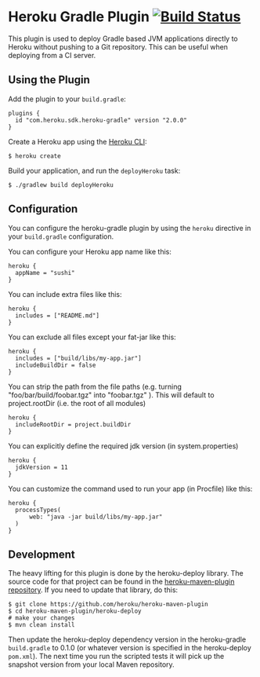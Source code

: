 # Heroku Gradle Plugin [![Build Status](https://travis-ci.com/heroku/heroku-gradle.svg?branch=main)](https://travis-ci.com/heroku/heroku-gradle)

This plugin is used to deploy Gradle based JVM applications directly to Heroku without pushing to a Git repository. This can be useful when deploying from a CI server.

## Using the Plugin

Add the plugin to your `build.gradle`:

```
plugins {
  id "com.heroku.sdk.heroku-gradle" version "2.0.0"
}
```

Create a Heroku app using the [Heroku CLI](https://devcenter.heroku.com/articles/heroku-cli):

```
$ heroku create
```

Build your application, and run the `deployHeroku` task:

```
$ ./gradlew build deployHeroku
```

## Configuration

You can configure the heroku-gradle plugin by using the `heroku` directive in
your `build.gradle` configuration.

You can configure your Heroku app name like this:

```
heroku {
  appName = "sushi"
}
```

You can include extra files like this:

```
heroku {
  includes = ["README.md"]
}
```

You can exclude all files except your fat-jar like this:

```
heroku {
  includes = ["build/libs/my-app.jar"]
  includeBuildDir = false
}
```

You can strip the path from the file paths
(e.g. turning "foo/bar/build/foobar.tgz" into "foobar.tgz" ).
This will default to project.rootDir (i.e. the root of all modules)
```
heroku {
  includeRootDir = project.buildDir
}
```

You can explicitly define the required jdk version (in system.properties)

```
heroku {
  jdkVersion = 11
}
```

You can customize the command used to run your app (in Procfile) like this:

```
heroku {
  processTypes(
      web: "java -jar build/libs/my-app.jar"
  )
}
```

## Development

The heavy lifting for this plugin is done by the heroku-deploy library. The source code for that project can be found in the [heroku-maven-plugin repository](https://github.com/heroku/heroku-maven-plugin/tree/main/heroku-deploy). If you need to update that library, do this:

```
$ git clone https://github.com/heroku/heroku-maven-plugin
$ cd heroku-maven-plugin/heroku-deploy
# make your changes
$ mvn clean install
```

Then update the heroku-deploy dependency version in the heroku-gradle `build.gradle` to 0.1.0 (or whatever version is specified in the heroku-deploy `pom.xml`). The next time you run the scripted tests it will pick up the snapshot version from your local Maven repository.
